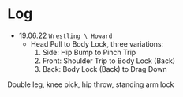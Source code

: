 # Log
- 19.06.22 `Wrestling \ Howard`
	- Head Pull to Body Lock, three variations:
		1. Side: Hip Bump to Pinch Trip
		2. Front: Shoulder Trip to Body Lock (Back)
		3. Back: Body Lock (Back) to Drag Down

Double leg, knee pick, hip throw, standing arm lock

